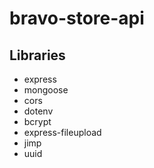 # bravo-store-api

## Libraries ##
- express
- mongoose
- cors
- dotenv
- bcrypt
- express-fileupload
- jimp
- uuid 
 

